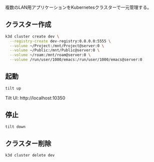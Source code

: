 複数のLAN用アプリケーションをKubernetesクラスターで一元管理する。

## クラスター作成

```bash
k3d cluster create dev \
  --registry-create dev-registry:0.0.0.0:5555 \
  --volume ~/Project:/mnt/Project@server:0 \
  --volume ~/Public:/mnt/Public@server:0 \
  --volume ~/roam:/mnt/roam@server:0 \
  --volume /run/user/1000/emacs:/run/user/1000/emacs@server:0
```

## 起動

```bash
tilt up
```

Tilt UI: http://localhost:10350

## 停止

```bash
tilt down
```

## クラスター削除

```bash
k3d cluster delete dev
```
